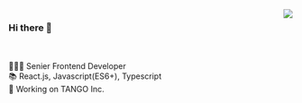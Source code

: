 <!--
<img align='right' src="https://github-readme-stats.vercel.app/api?username=Dev-Jeromebaek&show_icons=true">
-->
<img align='right' src="https://github-readme-stats.vercel.app/api?username=Dev-Jeromebaek&include_all_commits=true">

### Hi there 👋
<br><br>
🧑🏻‍💻 Senier Frontend Developer <br>
📚 React.js, Javascript(ES6+), Typescript <br>
🚀 Working on TANGO Inc.

<!--
🧑🏻‍💻 Senier Frontend Developer <br>
📚 React.js, Javascript(ES6+), Typescript <br> 
🚀 Working on @TANGO Inc.

<br><br>

<img align='right' src="https://github-readme-stats.vercel.app/api/top-langs/?username=Dev-Jeromebaek&layout=compact">
<img align='left' src="https://github-readme-stats.vercel.app/api?username=Dev-Jeromebaek&include_all_commits=true">
-->
<!-- 🚀 **Current** [SpaceONE Console](https://github.com/spaceone-dev/console) -->

<!--
**Dev-Jeromebaek/Dev-Jeromebaek** is a ✨ _special_ ✨ repository because its `README.md` (this file) appears on your GitHub profile.

Here are some ideas to get you started:

- 🔭 I’m currently working on ...
- 🌱 I’m currently learning ...
- 👯 I’m looking to collaborate on ...
- 🤔 I’m looking for help with ...
- 💬 Ask me about ...
- 📫 How to reach me: ...
- 😄 Pronouns: ...
- ⚡ Fun fact: ...
-->

